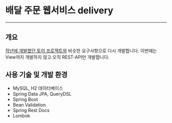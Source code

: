 # 배달 주문 웹서비스 delivery

-----
## 개요

[작년에 개발했던 토이 프로젝트와](https://github.com/Louie-03/delivery) 비슷한 요구사항으로 다시 개발합니다.
이번에는 View까지 개발하지 않고 오직 REST-API만 개발합니다.

## 사용 기술 및 개발 환경

* MySQL, H2 데이터베이스
* Spring Data JPA, QueryDSL
* Spring Boot
* Bean Validation
* Spring Rest Docs
* Lombok

